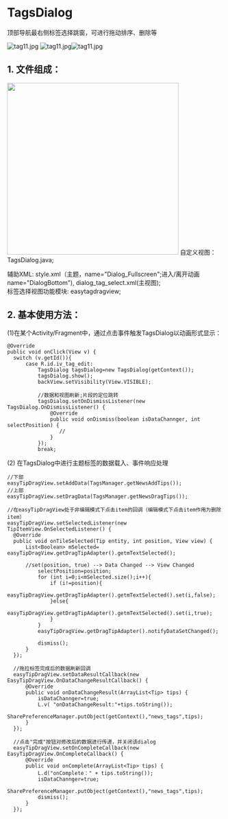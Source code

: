 # TagsDialog
顶部导航最右侧标签选择跳窗，可进行拖动排序、删除等

![tag11.jpg](http://zuohaotu.com/Download/202183023537872tag2.jpg)      ![tag11.jpg](http://zuohaotu.com/Download/2021830235110203tag11.jpg)![tag11.jpg](http://h9.zuohaotu.com/Download/202183023589674tag3.jpg)

## 1. 文件组成：
<img src="https://i.loli.net/2021/09/30/6QsVg19cnuhxbAE.png" width="400">
自定义视图：TagsDialog.java;   

辅助XML: style.xml（主题，name="Dialog_Fullscreen";进入/离开动画 name="DialogBottom"), dialog_tag_select.xml(主视图);  
标签选择视图功能模块: easytagdragview;  
  
## 2. 基本使用方法：

  (1)在某个Activity/Fragment中，通过点击事件触发TagsDialog以动画形式显示：
  
  ```
  @Override
  public void onClick(View v) {
    switch (v.getId()){
        case R.id.iv_tag_edit:
            TagsDialog tagsDialog=new TagsDialog(getContext());
            tagsDialog.show();
            backView.setVisibility(View.VISIBLE);
            
            //数据和视图刷新;片段的定位跳转
            tagsDialog.setOnDismissListener(new TagsDialog.OnDismissListener() {
                @Override
                public void onDismiss(boolean isDataChannger, int selectPosition) {
                   //
                }
            });
            break;
```
  (2) 在TagsDialog中进行主题标签的数据载入、事件响应处理
  
```
//下部
easyTipDragView.setAddData(TagsManager.getNewsAddTips());
//上部
easyTipDragView.setDragData(TagsManager.getNewsDragTips());

//在easyTipDragView处于非编辑模式下点击item的回调（编辑模式下点击item作用为删除item）
easyTipDragView.setSelectedListener(new TipItemView.OnSelectedListener() {
  @Override
  public void onTileSelected(Tip entity, int position, View view) {
      List<Boolean> mSelected= easyTipDragView.getDragTipAdapter().getmTextSelected();

      //set(position, true) --> Data Changed --> View Changed
          selectPosition=position;
          for (int i=0;i<mSelected.size();i++){
              if (i!=position){
                  easyTipDragView.getDragTipAdapter().getmTextSelected().set(i,false);
              }else{
                  easyTipDragView.getDragTipAdapter().getmTextSelected().set(i,true);
              }
          }
          easyTipDragView.getDragTipAdapter().notifyDataSetChanged();

          dismiss();
      }
  });

  //拖拉标签完成后的数据刷新回调
  easyTipDragView.setDataResultCallback(new EasyTipDragView.OnDataChangeResultCallback() {
      @Override
      public void onDataChangeResult(ArrayList<Tip> tips) {
          isDataChannger=true;
          L.v( "onDataChangeResult:"+tips.toString());
          SharePreferenceManager.putObject(getContext(),"news_tags",tips);
      }
  });

  //点击"完成"按钮对修改后的数据进行传递，并关闭该dialog
  easyTipDragView.setOnCompleteCallback(new EasyTipDragView.OnCompleteCallback() {
      @Override
      public void onComplete(ArrayList<Tip> tips) {
          L.d("onComplete：" + tips.toString());
          isDataChannger=true;
          SharePreferenceManager.putObject(getContext(),"news_tags",tips);
          dismiss();
      }
  });
```
